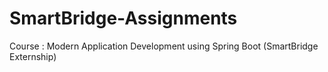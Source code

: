# SmartBridge-Assignments
Course : Modern Application Development using Spring Boot
(SmartBridge Externship)
